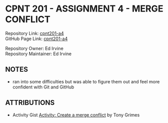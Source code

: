 # CPNT 201 - ASSIGNMENT 4 - MERGE CONFLICT

Repository Link: [cpnt201-a4]()  
GitHub Page Link: [cpnt201-a4]() 

Repository Owner:  Ed Irvine  
Repository Maintainer:  Ed Irvine  

## NOTES

- ran into some difficulties but was able to figure them out and feel more confident with Git and GitHub

## ATTRIBUTIONS  

- Activity Gist [Activity: Create a merge conflict](https://gist.github.com/acidtone/d8c2e285c9b25fcb7443a4f0f4e4b4e6) by Tony Grimes



